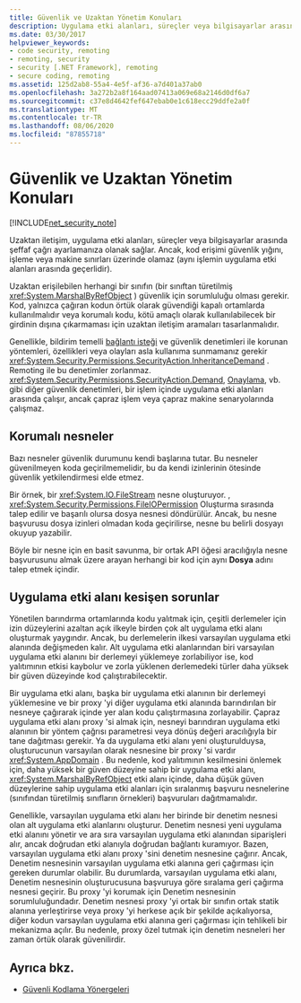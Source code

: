 ```yaml
---
title: Güvenlik ve Uzaktan Yönetim Konuları
description: Uygulama etki alanları, süreçler veya bilgisayarlar arasında şeffaf çağrı ayarlamanıza olanak tanıyan, uzaktan iletişim ile ilgili güvenlik konuları hakkında bilgi edinin.
ms.date: 03/30/2017
helpviewer_keywords:
- code security, remoting
- remoting, security
- security [.NET Framework], remoting
- secure coding, remoting
ms.assetid: 125d2ab8-55a4-4e5f-af36-a7d401a37ab0
ms.openlocfilehash: 3a272b2a8f164aad07413a069e68a2146d0df6a7
ms.sourcegitcommit: c37e8d4642fef647ebab0e1c618ecc29ddfe2a0f
ms.translationtype: MT
ms.contentlocale: tr-TR
ms.lasthandoff: 08/06/2020
ms.locfileid: "87855718"
---
```

# <a name="security-and-remoting-considerations"></a>Güvenlik ve Uzaktan Yönetim Konuları

[!INCLUDE[net_security_note](../../../includes/net-security-note-md.md)]

Uzaktan iletişim, uygulama etki alanları, süreçler veya bilgisayarlar arasında şeffaf çağrı ayarlamanıza olanak sağlar. Ancak, kod erişimi güvenlik yığını, işleme veya makine sınırları üzerinde olamaz (aynı işlemin uygulama etki alanları arasında geçerlidir).  
  
 Uzaktan erişilebilen herhangi bir sınıfın (bir sınıftan türetilmiş <xref:System.MarshalByRefObject> ) güvenlik için sorumluluğu olması gerekir. Kod, yalnızca çağıran kodun örtük olarak güvendiği kapalı ortamlarda kullanılmalıdır veya korumalı kodu, kötü amaçlı olarak kullanılabilecek bir girdinin dışına çıkarmaması için uzaktan iletişim aramaları tasarlanmalıdır.  
  
 Genellikle, bildirim temelli [bağlantı isteği](link-demands.md) ve güvenlik denetimleri ile korunan yöntemleri, özellikleri veya olayları asla kullanıma sunmamanız gerekir <xref:System.Security.Permissions.SecurityAction.InheritanceDemand> . Remoting ile bu denetimler zorlanmaz. <xref:System.Security.Permissions.SecurityAction.Demand>, [Onaylama](using-the-assert-method.md), vb. gibi diğer güvenlik denetimleri, bir işlem içinde uygulama etki alanları arasında çalışır, ancak çapraz işlem veya çapraz makine senaryolarında çalışmaz.  
  
## <a name="protected-objects"></a>Korumalı nesneler  
 Bazı nesneler güvenlik durumunu kendi başlarına tutar. Bu nesneler güvenilmeyen koda geçirilmemelidir, bu da kendi izinlerinin ötesinde güvenlik yetkilendirmesi elde etmez.  
  
 Bir örnek, bir <xref:System.IO.FileStream> nesne oluşturuyor. , <xref:System.Security.Permissions.FileIOPermission> Oluşturma sırasında talep edilir ve başarılı olursa dosya nesnesi döndürülür. Ancak, bu nesne başvurusu dosya izinleri olmadan koda geçirilirse, nesne bu belirli dosyayı okuyup yazabilir.  
  
 Böyle bir nesne için en basit savunma, bir ortak API öğesi aracılığıyla nesne başvurusunu almak üzere arayan herhangi bir kod için aynı **Dosya** adını talep etmek içindir.  
  
## <a name="application-domain-crossing-issues"></a>Uygulama etki alanı kesişen sorunlar  
 Yönetilen barındırma ortamlarında kodu yalıtmak için, çeşitli derlemeler için izin düzeylerini azaltan açık ilkeyle birden çok alt uygulama etki alanı oluşturmak yaygındır. Ancak, bu derlemelerin ilkesi varsayılan uygulama etki alanında değişmeden kalır. Alt uygulama etki alanlarından biri varsayılan uygulama etki alanını bir derlemeyi yüklemeye zorlabiliyor ise, kod yalıtımının etkisi kaybolur ve zorla yüklenen derlemedeki türler daha yüksek bir güven düzeyinde kod çalıştırabilecektir.  
  
 Bir uygulama etki alanı, başka bir uygulama etki alanının bir derlemeyi yüklemesine ve bir proxy 'yi diğer uygulama etki alanında barındırılan bir nesneye çağırarak içinde yer alan kodu çalıştırmasına zorlayabilir. Çapraz uygulama etki alanı proxy 'si almak için, nesneyi barındıran uygulama etki alanının bir yöntem çağrısı parametresi veya dönüş değeri aracılığıyla bir tane dağıtması gerekir. Ya da uygulama etki alanı yeni oluşturulduysa, oluşturucunun varsayılan olarak nesnesine bir proxy 'si vardır <xref:System.AppDomain> . Bu nedenle, kod yalıtımının kesilmesini önlemek için, daha yüksek bir güven düzeyine sahip bir uygulama etki alanı, <xref:System.MarshalByRefObject> etki alanı içinde, daha düşük güven düzeylerine sahip uygulama etki alanları için sıralanmış başvuru nesnelerine (sınıfından türetilmiş sınıfların örnekleri) başvuruları dağıtmamalıdır.  
  
 Genellikle, varsayılan uygulama etki alanı her birinde bir denetim nesnesi olan alt uygulama etki alanlarını oluşturur. Denetim nesnesi yeni uygulama etki alanını yönetir ve ara sıra varsayılan uygulama etki alanından siparişleri alır, ancak doğrudan etki alanıyla doğrudan bağlantı kuramıyor. Bazen, varsayılan uygulama etki alanı proxy 'sini denetim nesnesine çağırır. Ancak, Denetim nesnesinin varsayılan uygulama etki alanına geri çağırması için gereken durumlar olabilir. Bu durumlarda, varsayılan uygulama etki alanı, Denetim nesnesinin oluşturucusuna başvuruya göre sıralama geri çağırma nesnesi geçirir. Bu proxy 'yi korumak için Denetim nesnesinin sorumluluğundadır. Denetim nesnesi proxy 'yi ortak bir sınıfın ortak statik alanına yerleştirirse veya proxy 'yi herkese açık bir şekilde açıkalıyorsa, diğer kodun varsayılan uygulama etki alanına geri çağırması için tehlikeli bir mekanizma açılır. Bu nedenle, proxy özel tutmak için denetim nesneleri her zaman örtük olarak güvenilirdir.  
  
## <a name="see-also"></a>Ayrıca bkz.

- [Güvenli Kodlama Yönergeleri](../../standard/security/secure-coding-guidelines.md)
